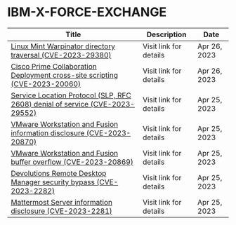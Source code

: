 

# IBM-X-FORCE-EXCHANGE

 |Title|Description|Date|
 |---|---|---|
 |[Linux Mint Warpinator directory traversal (CVE-2023-29380)](https://exchange.xforce.ibmcloud.com/activity/list?filter=Vulnerabilities)|Visit link for details|Apr 26, 2023|
 |[Cisco Prime Collaboration Deployment cross-site scripting (CVE-2023-20060)](https://exchange.xforce.ibmcloud.com/activity/list?filter=Vulnerabilities)|Visit link for details|Apr 26, 2023|
 |[Service Location Protocol (SLP, RFC 2608) denial of service (CVE-2023-29552)](https://exchange.xforce.ibmcloud.com/activity/list?filter=Vulnerabilities)|Visit link for details|Apr 25, 2023|
 |[VMware Workstation and Fusion information disclosure (CVE-2023-20870)](https://exchange.xforce.ibmcloud.com/activity/list?filter=Vulnerabilities)|Visit link for details|Apr 25, 2023|
 |[VMware Workstation and Fusion buffer overflow (CVE-2023-20869)](https://exchange.xforce.ibmcloud.com/activity/list?filter=Vulnerabilities)|Visit link for details|Apr 25, 2023|
 |[Devolutions Remote Desktop Manager security bypass (CVE-2023-2282)](https://exchange.xforce.ibmcloud.com/activity/list?filter=Vulnerabilities)|Visit link for details|Apr 25, 2023|
 |[Mattermost Server information disclosure (CVE-2023-2281)](https://exchange.xforce.ibmcloud.com/activity/list?filter=Vulnerabilities)|Visit link for details|Apr 25, 2023|
 